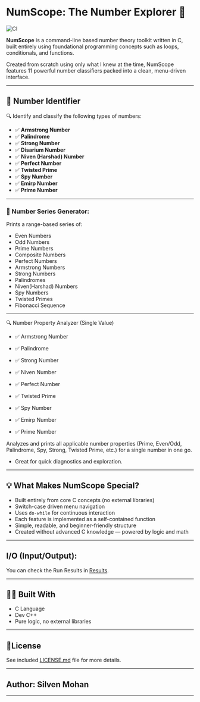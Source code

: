 # NumScope: The Number Explorer 🔢

![CI](https://github.com/silven-mohan/NumScope/actions/workflows/.github/workflows/main.yml/badge.svg)


**NumScope** is a command-line based number theory toolkit written in C, built entirely using foundational programming concepts such as loops, conditionals, and functions.

Created from scratch using only what I knew at the time, NumScope features 11 powerful number classifiers packed into a clean, menu-driven interface.

---

## 🧠 Number Identifier

🔍 Identify and classify the following types of numbers:

- ✅ **Armstrong Number**
- ✅ **Palindrome**
- ✅ **Strong Number**
- ✅ **Disarium Number**
- ✅ **Niven (Harshad) Number**
- ✅ **Perfect Number**
- ✅ **Twisted Prime**
- ✅ **Spy Number**
- ✅ **Emirp Number**
- ✅ **Prime Number**

---

### 🔁 Number Series Generator:
Prints a range-based series of:
- Even Numbers
- Odd Numbers
- Prime Numbers
- Composite Numbers
- Perfect Numbers
- Armstrong Numbers
- Strong Numbers
- Palindromes
- Niven(Harshad) Numbers
- Spy Numbers
- Twisted Primes
- Fibonacci Sequence


---

🔍 Number Property Analyzer (Single Value)
* ✅ Armstrong Number

* ✅ Palindrome

* ✅ Strong Number

* ✅ Niven Number

* ✅ Perfect Number

* ✅ Twisted Prime

* ✅ Spy Number

* ✅ Emirp Number

* ✅ Prime Number

Analyzes and prints all applicable number properties (Prime, Even/Odd, Palindrome, Spy, Strong, Twisted Prime, etc.) for a single number in one go.

  * Great for quick diagnostics and exploration.


---

## 💡 What Makes NumScope Special?

- Built entirely from core C concepts (no external libraries)
- Switch-case driven menu navigation
- Uses `do-while` for continuous interaction
- Each feature is implemented as a self-contained function
- Simple, readable, and beginner-friendly structure
- Created without advanced C knowledge — powered by logic and math

---

## I/O (Input/Output):

 You can check the Run Results in [Results](./Results).

 ---

## 👨‍💻 Built With

- C Language
- Dev C++
- Pure logic, no external libraries

----

## 📃License

  See included [LICENSE.md](./LICENSE.md) file for more details.

----

## Author: Silven Mohan

---
